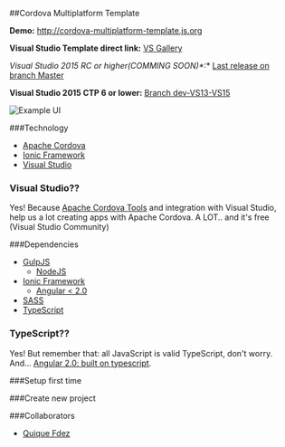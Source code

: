 ##Cordova Multiplatform Template

**Demo:** http://cordova-multiplatform-template.js.org

**Visual Studio Template direct link:** [VS Gallery](https://visualstudiogallery.msdn.microsoft.com/407fc1f8-538b-4beb-b2b2-69afcb6fbd96)

**Visual Studio 2015 RC or higher*(COMMING SOON)*:** [Last release on branch Master](https://github.com/CKGrafico/Cordova-Multiplatform-Template/releases)

**Visual Studio 2015 CTP 6 or lower:** [Branch dev-VS13-VS15](https://github.com/CKGrafico/Cordova-Multiplatform-Template/tree/dev-VS13-VS15)

![Example UI](http://i.imgur.com/WVcmzGT.png)


###Technology
- [Apache Cordova](https://cordova.apache.org/)
- [Ionic Framework](http://ionicframework.com/)
- [Visual Studio](http://visualstudio.com/free)

### Visual Studio??
Yes! Because [Apache Cordova Tools](https://www.visualstudio.com/en-us/cordova-vs.aspx) and integration with Visual Studio, help us a lot creating apps with Apache Cordova. A LOT.. and it's free (Visual Studio Community)

###Dependencies
- [GulpJS](http://gulpjs.com)
	- [NodeJS](http://nodejs.com)
- [Ionic Framework](http://ionicframework.com/)
	- [Angular < 2.0](http://angularjs.org)
- [SASS](http://sass-lang.com/)
- [TypeScript](http://typescriptlang.com/)

### TypeScript??
Yes! But remember that: all JavaScript is valid TypeScript, don't worry. And... [Angular 2.0: built on typescript](http://blogs.msdn.com/b/typescript/archive/2015/03/05/angular-2-0-built-on-typescript.aspx).

###Setup first time

###Create new project


###Collaborators
- [Quique Fdez](http://twitter.com/ckgrafico)
